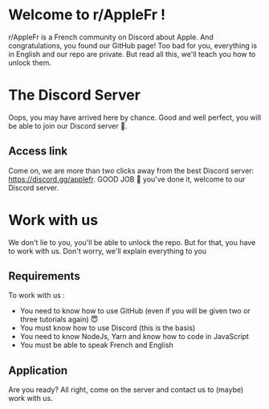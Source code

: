 ﻿# Welcome to r/AppleFr !

r/AppleFr is a French community on Discord about Apple. And congratulations, you found our GitHub page! Too bad for you, everything is in English and our repo are private. But read all this, we'll teach you how to unlock them. 


# The Discord Server 

Oops, you may have arrived here by chance. Good and well perfect, you will be able to join our Discord server 🍾.

## Access link 

Come on, we are more than two clicks away from the best Discord server: https://discord.gg/applefr. GOOD JOB 🎊 you've done it, welcome to our Discord server. 

 

# Work with us 

We don't lie to you, you'll be able to unlock the repo. But for that, you have to work with us. Don't worry, we'll explain everything to you 

## Requirements

To work with us :
- You need to know how to use GitHub (even if you will be given two or three tutorials again) 😇
- You must know how to use Discord (this is the basis)
- You need to know NodeJs, Yarn and know how to code in JavaScript 
- You must be able to speak French and English 

## Application

Are you ready? All right, come on the server and contact us to (maybe) work with us. 

